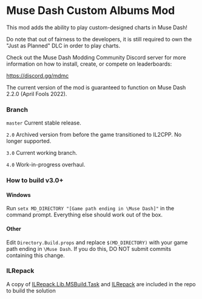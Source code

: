 # Muse Dash Custom Albums Mod

This mod adds the ability to play custom-designed charts in Muse Dash!

Do note that out of fairness to the developers, it is still required to own the "Just as Planned" DLC in order to play charts.

Check out the Muse Dash Modding Community Discord server for more information on how to install, create, or compete on leaderboards:

https://discord.gg/mdmc

The current version of the mod is guaranteed to function on Muse Dash 2.2.0 (April Fools 2022).

### Branch
`master` Current stable release.

`2.0` Archived version from before the game transitioned to IL2CPP. No longer supported.

`3.0` Current working branch.

`4.0` Work-in-progress overhaul.

### How to build v3.0+

#### Windows
Run `setx MD_DIRECTORY "[Game path ending in \Muse Dash]"` in the command prompt.
Everything else should work out of the box.

#### Other
Edit `Directory.Build.props` and replace `$(MD_DIRECTORY)` with your game path ending in `\Muse Dash`.
If you do this, DO NOT submit commits containing this change.

### ILRepack
A copy of [ILRepack.Lib.MSBuild.Task](https://github.com/ravibpatel/ILRepack.Lib.MSBuild.Task) and [ILRepack](https://github.com/gluck/il-repack) are included in the repo to build the solution
